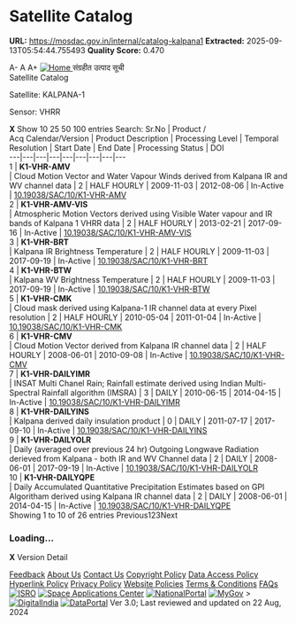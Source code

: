 # Satellite Catalog

**URL:** https://mosdac.gov.in/internal/catalog-kalpana1
**Extracted:** 2025-09-13T05:54:44.755493
**Quality Score:** 0.470

A- A A+
[ ![Home](https://mosdac.gov.in/sites/default/files/mosdac_small.png) ](https://mosdac.gov.in/ "Home")
संग्रहीत उत्पाद सूची   
Satellite Catalog  

Satellite: KALPANA-1   

Sensor: VHRR   
  

**X**
Show 10 25 50 100 entries
Search:
Sr.No | Product /  
Acq Calendar/Version  | Product Description | Processing Level | Temporal Resolution | Start Date | End Date | Processing Status | DOI  
---|---|---|---|---|---|---|---|---  
1 |  **K1-VHR-AMV**  
| Cloud Motion Vector and Water Vapour Winds derived from Kalpana IR and WV channel data | 2 | HALF HOURLY | 2009-11-03 | 2012-08-06 | In-Active | [10.19038/SAC/10/K1-VHR-AMV](https://dx.doi.org/10.19038/SAC/10/K1-VHR-AMV)  
2 |  **K1-VHR-AMV-VIS**  
| Atmospheric Motion Vectors derived using Visible Water vapour and IR bands of Kalpana 1 VHRR data | 2 | HALF HOURLY | 2013-02-21 | 2017-09-16 | In-Active | [10.19038/SAC/10/K1-VHR-AMV-VIS](https://dx.doi.org/10.19038/SAC/10/K1-VHR-AMV-VIS)  
3 |  **K1-VHR-BRT**  
| Kalpana IR Brightness Temperature | 2 | HALF HOURLY | 2009-11-03 | 2017-09-19 | In-Active | [10.19038/SAC/10/K1-VHR-BRT](https://dx.doi.org/10.19038/SAC/10/K1-VHR-BRT)  
4 |  **K1-VHR-BTW**  
| Kalpana WV Brightness Temperature | 2 | HALF HOURLY | 2009-11-03 | 2017-09-19 | In-Active | [10.19038/SAC/10/K1-VHR-BTW](https://dx.doi.org/10.19038/SAC/10/K1-VHR-BTW)  
5 |  **K1-VHR-CMK**  
| Cloud mask derived using Kalpana-1 IR channel data at every Pixel resolution | 2 | HALF HOURLY | 2010-05-04 | 2011-01-04 | In-Active | [10.19038/SAC/10/K1-VHR-CMK](https://dx.doi.org/10.19038/SAC/10/K1-VHR-CMK)  
6 |  **K1-VHR-CMV**  
| Cloud Motion Vector derived from Kalpana IR channel data | 2 | HALF HOURLY | 2008-06-01 | 2010-09-08 | In-Active | [10.19038/SAC/10/K1-VHR-CMV](https://dx.doi.org/10.19038/SAC/10/K1-VHR-CMV)  
7 |  **K1-VHR-DAILYIMR**  
| INSAT Multi Chanel Rain; Rainfall estimate derived using Indian Multi-Spectral Rainfall algorithm (IMSRA) | 3 | DAILY | 2010-06-15 | 2014-04-15 | In-Active | [10.19038/SAC/10/K1-VHR-DAILYIMR](https://dx.doi.org/10.19038/SAC/10/K1-VHR-DAILYIMR)  
8 |  **K1-VHR-DAILYINS**  
| Kalpana derived daily insulation product | 0 | DAILY | 2011-07-17 | 2017-09-10 | In-Active | [10.19038/SAC/10/K1-VHR-DAILYINS](https://dx.doi.org/10.19038/SAC/10/K1-VHR-DAILYINS)  
9 |  **K1-VHR-DAILYOLR**  
| Daily (averaged over previous 24 hr) Outgoing Longwave Radiation derieved from Kalpana - both IR and WV Channel data | 2 | DAILY | 2008-06-01 | 2017-09-19 | In-Active | [10.19038/SAC/10/K1-VHR-DAILYOLR](https://dx.doi.org/10.19038/SAC/10/K1-VHR-DAILYOLR)  
10 |  **K1-VHR-DAILYQPE**  
| Daily Accumulated Quantitative Precipitation Estimates based on GPI Algoritham derived using Kalpana IR channel data | 2 | DAILY | 2008-06-01 | 2014-04-15 | In-Active | [10.19038/SAC/10/K1-VHR-DAILYQPE](https://dx.doi.org/10.19038/SAC/10/K1-VHR-DAILYQPE)  
Showing 1 to 10 of 26 entries
Previous123Next
### Loading...
**X**
Version Detail
  

[](javascript:void\(0\);)
[Feedback](https://mosdac.gov.in/mosdac-feedback)
[About Us](https://mosdac.gov.in/about-us)
[Contact Us](https://mosdac.gov.in/contact-us)
[Copyright Policy](https://mosdac.gov.in/copyright-policy)
[Data Access Policy](https://mosdac.gov.in/data-access-policy)
[Hyperlink Policy](https://mosdac.gov.in/hyperlink-policy)
[Privacy Policy](https://mosdac.gov.in/privacy-policy)
[Website Policies](https://mosdac.gov.in/website-policies)
[Terms & Conditions](https://mosdac.gov.in/terms-conditions)
[FAQs](https://mosdac.gov.in/faq-page)
[![ISRO](https://mosdac.gov.in/sites/default/files/styles/thumbnail/public/logo-transparent.png?itok=IUS20l-w)](http://www.isro.gov.in) [![Space Applications Center](https://mosdac.gov.in/sites/default/files/styles/thumbnail/public/saclogo.png?itok=_Jv4AuIn)](http://www.sac.gov.in) [![NationalPortal](https://mosdac.gov.in/sites/default/files/styles/thumbnail/public/india-gov_0.png?itok=yssAPH3m)](http://www.india.gov.in) [![MyGov](https://mosdac.gov.in/sites/default/files/styles/thumbnail/public/mygov_0.png?itok=Po-dzdT3)](http://mygov.in/) >[![DigitalIndia](https://mosdac.gov.in/sites/default/files/styles/thumbnail/public/digital-india_0.png?itok=ntlP7atE)](http://www.digitalindia.gov.in/) [![DataPortal](https://mosdac.gov.in/sites/default/files/styles/thumbnail/public/data-gov.png?itok=qYA78FgB)](http://data.gov.in)
Ver 3.0; Last reviewed and updated on 22 Aug, 2024 
